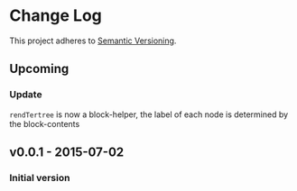 # Change Log

This project adheres to [Semantic Versioning](http://semver.org/).


## Upcoming
### Update

`rendTertree` is now a block-helper, the label of each node is determined by the block-contents

## v0.0.1 - 2015-07-02
### Initial version